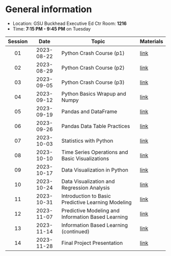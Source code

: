 # General information
* Location: GSU Buckhead Executive Ed Ctr Room: **1216**
* Time: **7:15 PM - 9:45 PM** on Tuesday

| Session |    Date    | Topic                                              | Materials             |
| :-----: | :--------: | -------------------------------------------------- | --------------------- |
|   01    | 2023-08-22 | Python Crash Course (p1)                           | [link](./2023-08-22/) |
|   02    | 2023-08-29 | Python Crash Course (p2)                           | [link](./2023-08-29/) |
|   03    | 2023-09-05 | Python Crash Course (p3)                           | [link](./2023-09-05/) |
|   04    | 2023-09-12 | Python Basics Wrapup and Numpy                     | [link](./2023-09-12/) |
|   05    | 2023-09-19 | Pandas and DataFrame                               | [link](./2023-09-19/) |
|   06    | 2023-09-26 | Pandas Data Table Practices                        | [link](./2023-09-26/) |
|   07    | 2023-10-03 | Statistics with Python                             | [link](./2023-10-03/) |
|   08    | 2023-10-10 | Time Series Operations and Basic Visualizations    | [link](./2023-10-10/) |
|   09    | 2023-10-17 | Data Visualization in Python                       | [link](./2023-10-17/) |
|   10    | 2023-10-24 | Data Visualization and Regression Analysis         | [link](./2023-10-24/) |
|   11    | 2023-10-31 | Introduction to Basic Predictive Learning Modeling | [link](./2023-10-31/) |
|   12    | 2023-11-07 | Predictive Modeling and Information Based Learning | [link](./2023-11-07/) |
|   13    | 2023-11-14 | Information Based Learning (continued)             | [link](./2023-11-14/) |
|   14    | 2023-11-28 | Final Project Presentation                         | [link](./final)       |
